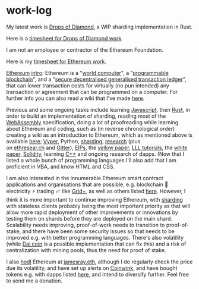 # work-log

My latest work is [Drops of Diamond](https://github.com/Drops-of-Diamond/Diamond-drops), a WIP sharding implementation in Rust.

Here is a [timesheet for Drops of Diamond work](https://docs.google.com/spreadsheets/d/1Fv8XqLkMjdBkGPkVWfJulJU-5Qv6TSUR4oD5uKSEHW0/edit?usp=sharing).

I am not an employee or contractor of the Ethereum Foundation.

Here is my [timesheet for Ethereum work](https://docs.google.com/spreadsheets/d/1dDglpWBhWlPyv0tfDntPQc8F-yBsP41wFQnIKgwA068).

<a href="https://www.ethereum.org/" target="_blank" rel="noopener noreferrer">Ethereum</a> <a href="https://en.wikipedia.org/wiki/Ethereum" target="_blank" rel="noopener">intro</a>: Ethereum is a "<a href="https://m.youtube.com/watch?v=j23HnORQXvs" target="_blank" rel="noopener noreferrer">world computer</a>", a "<a href="http://ethdocs.org/en/latest/introduction/what-is-ethereum.html" target="_blank" rel="noopener noreferrer">programmable blockchain</a>", and a "<a href="https://github.com/ethereum/yellowpaper/pull/376" target="_blank" rel="noopener noreferrer">secure decentralised generalised transaction ledger</a>", that can lower transaction costs for virtually (no pun intended) any transaction or agreement that can be programmed on a computer. For further info you can also read a wiki that I've made <a href="https://github.com/ethereum/wiki/wiki/Ethereum-introduction" target="_blank" rel="noopener">here</a>.

Previous and some ongoing tasks include learning [Javascript](https://developer.mozilla.org/en-US/docs/Learn/JavaScript), then [Rust](https://doc.rust-lang.org/stable/book/second-edition), in order to build an implementation of sharding, reading most of the [WebAssembly](https://webassembly.github.io/) specification, doing a lot of proofreading while learning about Ethereum and coding, such as (in reverse chronological order) creating a wiki as an introduction to Ethereum, which as mentioned above is available [here](https://github.com/ethereum/wiki/wiki/Ethereum-introduction); [Vyper](https://github.com/ethereum/vyper), Python, <a href="https://github.com/ethereum/sharding" target="_blank" rel="noopener noreferrer">sharding</a>, <a href="http://github.com/ethereum/research" target="_blank" rel="noopener noreferrer">research</a> (plus on <a href="http://ethresear.ch/" target="_blank" rel="noopener noreferrer">ethresear.ch</a> and <a href="https://gitter.im/ethereum/research" target="_blank" rel="noopener noreferrer">Gitter</a>), <a href="https://github.com/Ethereum/eips" target="_blank" rel="noopener noreferrer">EIPs</a>, the <a href="https://github.com/jamesray1/yellowpaper" target="_blank" rel="noopener noreferrer">yellow paper</a>, <a href="https://gist.github.com/Souptacular/fd197b1fac7c6d2660b0bef27a33ed40#lll-and-evm-stack-resources" target="_blank" rel="noopener noreferrer">LLL tutorials</a>, the <a href="https://github.com/ethereum/wiki/wiki/White-Paper" target="_blank" rel="noopener noreferrer">white paper,</a> <a href="https://github.com/jamesray1/solidity" target="_blank" rel="noopener noreferrer">Solidity</a>, learning [C++](http://www.learncpp.com/) and ongoing research of dapps. (Now that I listed a whole bunch of programming languages I'll also add that I am proficient in VBA, and know HTML and CSS.

I am also interested in the innumerable Ethereum smart contract applications and organisations that are possible, e.g. blockchain 🔗 electricity ⚡ trading 📈 like <a href="https://gridplus.io/" target="_blank" rel="noopener noreferrer">Grid+</a>, as well as others listed <a href="https://github.com/jamesray1/Ethereum-introduction/wiki/Decentralized-applications-(dapps)" target="_blank" rel="noopener">here</a>. However, I think it is more important to continue improving Ethereum, with [sharding](https://github.com/ethereum/sharding/blob/develop/docs/doc.md) with stateless clients probably being the most important priority as that will allow more rapid deployment of other improvements or innovations by testing them on shards before they are deployed on the main shard. Scalability needs improving, proof-of-work needs to transition to proof-of-stake, and there have been some security issues so that needs to be improved e.g. with better programming languages. There's also volatility (while [Dai coin](https://makerdao.com/) is a possible implementation that can fix this) and a risk of centralization with mining pools, thus the need for proof of stake.

I also <a href="http://www.urbandictionary.com/define.php?term=hodl" target="_blank" rel="noopener">hodl</a> Ethereum at <a href="https://etherscan.io/enslookup?q=jamesray.eth" target="_blank" rel="noopener">jamesray.eth</a>, although I do regularly check the price due its volatility, and have set up alerts on [Coinwink](https://coinwink.com), and have bought tokens e.g. with dapps listed [here](https://github.com/ethereum/wiki/wiki/Decentralized-apps-(dapps).md), and intend to diversify further. Feel free to send me a donation.
